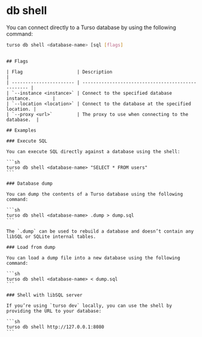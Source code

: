# db shell

You can connect directly to a Turso database by using the following command:

```sh
turso db shell <database-name> [sql [flags]
```

````

## Flags

| Flag                    | Description                                        |
| ----------------------- | -------------------------------------------------- |
| `--instance <instance>` | Connect to the specified database instance.        |
| `--location <location>` | Connect to the database at the specified location. |
| `--proxy <url>`         | The proxy to use when connecting to the database.  |

## Examples

### Execute SQL

You can execute SQL directly against a database using the shell:

```sh
turso db shell <database-name> "SELECT * FROM users"
```

### Database dump

You can dump the contents of a Turso database using the following command:

```sh
turso db shell <database-name> .dump > dump.sql
```

The `.dump` can be used to rebuild a database and doesn’t contain any libSQL or SQLite internal tables.

### Load from dump

You can load a dump file into a new database using the following command:

```sh
turso db shell <database-name> < dump.sql
```

### Shell with libSQL server

If you’re using `turso dev` locally, you can use the shell by providing the URL to your database:

```sh
turso db shell http://127.0.0.1:8080
```
````
